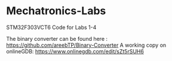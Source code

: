 # Mechatronics-Labs
STM32F303VCT6 Code for Labs 1-4


The binary converter can be found here : https://github.com/areebTP/Binary-Converter
A working copy on onlineGDB: https://www.onlinegdb.com/edit/sZt5rSUH6
